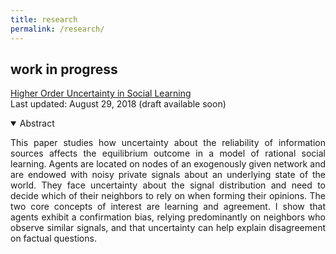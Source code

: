 ```yaml
---
title: research
permalink: /research/
---
```


<!--
## working papers
-->


## work in progress

<a href="" target="_blank">Higher Order Uncertainty in Social Learning</a> <br>
Last updated: August 29, 2018 (draft available soon)

<details open>
<summary>Abstract</summary>
<p align="justify"> This paper studies how uncertainty about the reliability of information sources affects the equilibrium outcome in a model of rational social learning. Agents are located on nodes of an exogenously given network and are endowed with noisy private signals about an underlying state of the world. They face uncertainty about the signal distribution and need to decide which of their neighbors to rely on when forming their opinions. The two core concepts of interest are learning and agreement. I show that agents exhibit a confirmation bias, relying predominantly on neighbors who observe similar signals, and that uncertainty can help explain disagreement on factual questions. </p>
</details>

<!--
<br>

<a href="" target="_blank">Information Manipulation and Propagation in Social Networks</a> <br>
Last updated: September 14, 2017

<details open>
<summary>Abstract</summary>
<p align="justify"> This paper presents a model of a manipulator trying to influence the collective decision of a population of agents. The novelty is to capture Bayesian persuasion followed by information diffusion in a network. Unbiased agents want the collective decision to match an unknown state of the world, while biased agents share the preferences of the manipulator. The manipulator controls the distribution of a signal. Agents communicate at a cheap talk stage. The manipulator faces a trade-off between a higher degree manipulation and higher information diffusion. The optimal degree of manipulation is inversely related to the density of biased agents. </p>
</details>
-->
